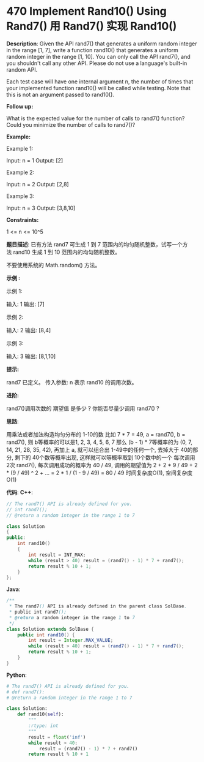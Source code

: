 # 470 Implement Rand10() Using Rand7() 用 Rand7() 实现 Rand10()

__Description__:
Given the API rand7() that generates a uniform random integer in the range [1, 7], write a function rand10() that generates a uniform random integer in the range [1, 10]. You can only call the API rand7(), and you shouldn't call any other API. Please do not use a language's built-in random API.

Each test case will have one internal argument n, the number of times that your implemented function rand10() will be called while testing. Note that this is not an argument passed to rand10().

__Follow up:__

What is the expected value for the number of calls to rand7() function?
Could you minimize the number of calls to rand7()?

__Example:__

Example 1:

Input: n = 1
Output: [2]

Example 2:

Input: n = 2
Output: [2,8]

Example 3:

Input: n = 3
Output: [3,8,10]

__Constraints:__

1 <= n <= 10^5

__题目描述__:
已有方法 rand7 可生成 1 到 7 范围内的均匀随机整数，试写一个方法 rand10 生成 1 到 10 范围内的均匀随机整数。

不要使用系统的 Math.random() 方法。

__示例 :__

示例 1:

输入: 1
输出: [7]

示例 2:

输入: 2
输出: [8,4]

示例 3:

输入: 3
输出: [8,1,10]

__提示:__

rand7 已定义。
传入参数: n 表示 rand10 的调用次数。

__进阶:__

rand7()调用次数的 期望值 是多少 ?
你能否尽量少调用 rand7() ?

__思路__:

用乘法或者加法构造均匀分布的 1-10的数
比如 7 \* 7 = 49, a = rand7(), b = rand7(), 则 b等概率的可以是1, 2, 3, 4, 5, 6, 7
那么 (b - 1) \* 7等概率的为 (0, 7, 14, 21, 28, 35, 42), 再加上 a, 就可以组合出 1-49中的任何一个, 去掉大于 40的部分, 剩下的 40个数等概率出现, 这样就可以等概率取到 10个数中的一个
每次调用 2次 rand7(), 每次调用成功的概率为 40 / 49, 调用的期望值为 2 + 2 \* 9 / 49 + 2 \* (9 / 49) ^ 2 + ... = 2 \* 1 / (1 - 9 / 49) = 80 / 49
时间复杂度O(1), 空间复杂度O(1)

__代码__:
__C++__:

```C++
// The rand7() API is already defined for you.
// int rand7();
// @return a random integer in the range 1 to 7

class Solution 
{
public:
    int rand10() 
    {
        int result = INT_MAX;
        while (result > 40) result = (rand7() - 1) * 7 + rand7();
        return result % 10 + 1;
    }
};
```

__Java__:

```Java
/**
 * The rand7() API is already defined in the parent class SolBase.
 * public int rand7();
 * @return a random integer in the range 1 to 7
 */
class Solution extends SolBase {
    public int rand10() {
        int result = Integer.MAX_VALUE;
        while (result > 40) result = (rand7() - 1) * 7 + rand7();
        return result % 10 + 1;
    }
}
```

__Python__:

```Python
# The rand7() API is already defined for you.
# def rand7():
# @return a random integer in the range 1 to 7

class Solution:
    def rand10(self):
        """
        :rtype: int
        """
        result = float('inf')
        while result > 40:
            result = (rand7() - 1) * 7 + rand7()
        return result % 10 + 1
```
